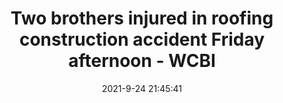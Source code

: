 ---
"title": "Two brothers injured in roofing construction accident Friday afternoon - WCBI"
"date": "2021-9-24 21:45:41"
"feed_name": "GOOGLENEWSCONSTRUCTION"
"feed_website": "https://news.google.com/search?q=construction%2Bincident&hl=en-US&gl=US&ceid=US:en"
"feed_rss": "https://news.google.com/rss/search?q=construction%2Bincident&hl=en-US&gl=US&ceid=US:en"
"link": "https://www.wcbi.com/two-brothers-injured-in-roofing-construction-accident-friday-afternoon/"
"source": "{'href': 'https://www.wcbi.com', 'title': 'WCBI'}"
"file": "_posts/2021-1-1-74cdd7045a31da635f37243008433196be50a927.md"
"accident": "1"
"drilling": "0"
"dead": "0"
"injured": "2"
"arrested": "0"
"where": "construction site"
"place": "unknown place"
---